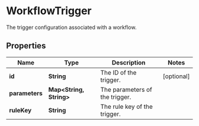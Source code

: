 

# WorkflowTrigger

The trigger configuration associated with a workflow.

## Properties

| Name | Type | Description | Notes |
|------------ | ------------- | ------------- | -------------|
|**id** | **String** | The ID of the trigger. |  [optional] |
|**parameters** | **Map&lt;String, String&gt;** | The parameters of the trigger. |  |
|**ruleKey** | **String** | The rule key of the trigger. |  |



